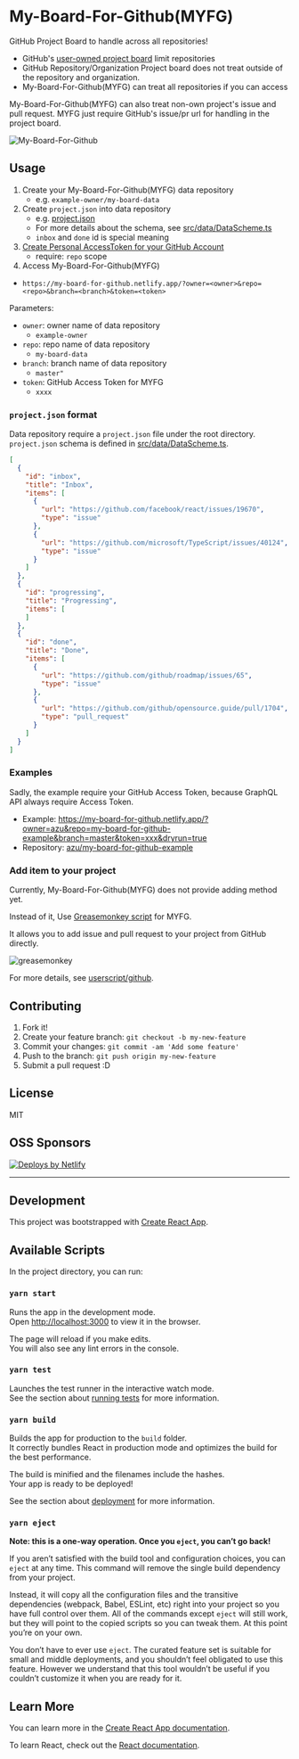 # My-Board-For-Github(MYFG)

GitHub Project Board to handle across all repositories!

- GitHub's [user-owned project board](https://docs.github.com/en/github/managing-your-work-on-github/creating-a-project-board#creating-a-user-owned-project-board) limit repositories
- GitHub Repository/Organization Project board does not treat outside of the repository and organization.
- My-Board-For-Github(MYFG) can treat all repositories if you can access

My-Board-For-Github(MYFG) can also treat non-own project's issue and pull request.
MYFG just require GitHub's issue/pr url for handling in the project board.

![My-Board-For-Github](docs/img/screenshot.png)

## Usage

1. Create your My-Board-For-Github(MYFG) data repository
    - e.g. `example-owner/my-board-data`
2. Create `project.json` into data repository
    - e.g. [project.json](https://github.com/azu/my-board-for-github-example/blob/master/project.json)
    - For more details about the schema, see [src/data/DataScheme.ts](src/data/DataScheme.ts)
    - `inbox` and `done` id is special meaning
2. [Create Personal AccessToken for your GitHub Account](https://docs.github.com/en/github/authenticating-to-github/creating-a-personal-access-token)
    - require: `repo` scope
3. Access My-Board-For-Github(MYFG)

- `https://my-board-for-github.netlify.app/?owner=<owner>&repo=<repo>&branch=<branch>&token=<token>`

Parameters:

- `owner`: owner name of data repository
    - `example-owner`
- `repo`: repo name of data repository
    - `my-board-data`
- `branch`: branch name of data repository
    - `master"`
- `token`: GitHub Access Token for MYFG
    - `xxxx`
    
### `project.json` format

Data repository require a `project.json` file under the root directory.
`project.json` schema is defined in [src/data/DataScheme.ts](src/data/DataScheme.ts).

```json
[
  {
    "id": "inbox",
    "title": "Inbox",
    "items": [
      {
        "url": "https://github.com/facebook/react/issues/19670",
        "type": "issue"
      },
      {
        "url": "https://github.com/microsoft/TypeScript/issues/40124",
        "type": "issue"
      }
    ]
  },
  {
    "id": "progressing",
    "title": "Progressing",
    "items": [
    ]
  },
  {
    "id": "done",
    "title": "Done",
    "items": [
      {
        "url": "https://github.com/github/roadmap/issues/65",
        "type": "issue"
      },
      {
        "url": "https://github.com/github/opensource.guide/pull/1704",
        "type": "pull_request"
      }
    ]
  }
]
```

### Examples

Sadly, the example require your GitHub Access Token, because GraphQL API always require Access Token. 

- Example: <https://my-board-for-github.netlify.app/?owner=azu&repo=my-board-for-github-example&branch=master&token=xxx&dryrun=true>
- Repository: [azu/my-board-for-github-example](https://github.com/azu/my-board-for-github-example)

### Add item to your project

Currently, My-Board-For-Github(MYFG) does not provide adding method yet.

Instead of it, Use [Greasemonkey script](userscript/github) for MYFG.

It allows you to add issue and pull request to your project from GitHub directly.

![greasemonkey](docs/img/greasemonkey.png)

For more details, see [userscript/github](userscript/github).

## Contributing

1. Fork it!
2. Create your feature branch: `git checkout -b my-new-feature`
3. Commit your changes: `git commit -am 'Add some feature'`
4. Push to the branch: `git push origin my-new-feature`
5. Submit a pull request :D

## License

MIT

## OSS Sponsors
          
<a href="https://www.netlify.com">
<img src="https://www.netlify.com/img/global/badges/netlify-color-bg.svg" alt="Deploys by Netlify" />
</a>
            

---

## Development

This project was bootstrapped with [Create React App](https://github.com/facebook/create-react-app).

## Available Scripts

In the project directory, you can run:

### `yarn start`

Runs the app in the development mode.<br />
Open [http://localhost:3000](http://localhost:3000) to view it in the browser.

The page will reload if you make edits.<br />
You will also see any lint errors in the console.

### `yarn test`

Launches the test runner in the interactive watch mode.<br />
See the section about [running tests](https://facebook.github.io/create-react-app/docs/running-tests) for more information.

### `yarn build`

Builds the app for production to the `build` folder.<br />
It correctly bundles React in production mode and optimizes the build for the best performance.

The build is minified and the filenames include the hashes.<br />
Your app is ready to be deployed!

See the section about [deployment](https://facebook.github.io/create-react-app/docs/deployment) for more information.

### `yarn eject`

**Note: this is a one-way operation. Once you `eject`, you can’t go back!**

If you aren’t satisfied with the build tool and configuration choices, you can `eject` at any time. This command will remove the single build dependency from your project.

Instead, it will copy all the configuration files and the transitive dependencies (webpack, Babel, ESLint, etc) right into your project so you have full control over them. All of the commands except `eject` will still work, but they will point to the copied scripts so you can tweak them. At this point you’re on your own.

You don’t have to ever use `eject`. The curated feature set is suitable for small and middle deployments, and you shouldn’t feel obligated to use this feature. However we understand that this tool wouldn’t be useful if you couldn’t customize it when you are ready for it.

## Learn More

You can learn more in the [Create React App documentation](https://facebook.github.io/create-react-app/docs/getting-started).

To learn React, check out the [React documentation](https://reactjs.org/).
